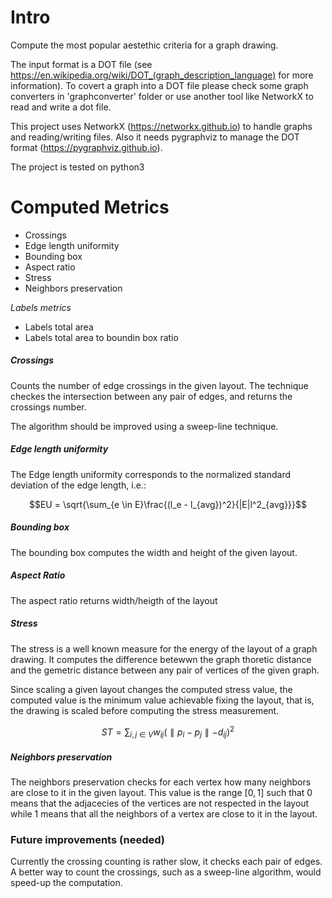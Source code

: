 # Intro
Compute the most popular aestethic criteria for a graph drawing.

The input format is a DOT file (see https://en.wikipedia.org/wiki/DOT_(graph_description_language) for more information). To covert a graph into a DOT file please check some graph converters in 'graphconverter' folder or use another tool like NetworkX to read and write a dot file.

This project uses NetworkX (https://networkx.github.io) to handle graphs and reading/writing files. Also it needs pygraphviz to manage the DOT format (https://pygraphviz.github.io).

The project is tested on python3

# Computed Metrics
* Crossings
* Edge length uniformity
* Bounding box
* Aspect ratio
* Stress
* Neighbors preservation

_Labels metrics_
* Labels total area
* Labels total area to boundin box ratio


##### Crossings
Counts the number of edge crossings in the given layout. The technique checkes the
intersection between any pair of edges, and returns the crossings number.

The algorithm should be improved using a sweep-line technique.

##### Edge length uniformity

The Edge length uniformity corresponds to the normalized standard deviation of the edge length, i.e.:

$$EU = \sqrt{\sum_{e \in E}\frac{(l_e - l_{avg})^2}{|E|l^2_{avg}}}$$

##### Bounding box
The bounding box computes the width and height of the given layout.


##### Aspect Ratio
The aspect ratio returns width/heigth of the layout



##### Stress
The stress is a well known measure for the energy of the layout of a graph drawing.
It computes the difference betewwn the graph thoretic distance and the gemetric distance
between any pair of vertices of the given graph.

Since scaling a given layout changes the computed stress value, the computed value
is the minimum value achievable fixing the layout, that is, the drawing is scaled before
computing the stress measurement.

$$ ST = \sum_{i,j \in V} w_{ij}(\parallel p_i - p_j \parallel - d_{ij})^2$$





##### Neighbors preservation
The neighbors preservation checks for each vertex how many neighbors are close to it
in the given layout. This value is the range $[0, 1]$ such that 0 means that the adjacecies
of the vertices are not respected in the layout while 1 means that all the neighbors of a vertex are close to it in the layout.



### Future improvements (needed)
Currently the crossing counting is rather slow, it checks each pair of edges. A better way to count the crossings, such as a sweep-line algorithm, would speed-up the computation.
